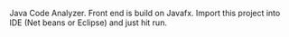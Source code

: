 Java Code Analyzer. Front end is build on Javafx.
Import this project into IDE (Net beans or Eclipse) and just hit run.